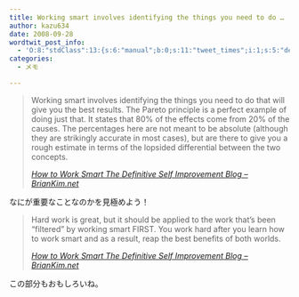 ```yaml
---
title: Working smart involves identifying the things you need to do …
author: kazu634
date: 2008-09-28
wordtwit_post_info:
  - 'O:8:"stdClass":13:{s:6:"manual";b:0;s:11:"tweet_times";i:1;s:5:"delay";i:0;s:7:"enabled";i:1;s:10:"separation";s:2:"60";s:7:"version";s:3:"3.7";s:14:"tweet_template";b:0;s:6:"status";i:2;s:6:"result";a:0:{}s:13:"tweet_counter";i:2;s:13:"tweet_log_ids";a:1:{i:0;i:4309;}s:9:"hash_tags";a:0:{}s:8:"accounts";a:1:{i:0;s:7:"kazu634";}}'
categories:
  - メモ

---
```

<div class="section">
<blockquote title="How to Work Smart  The Definitive Self Improvement Blog - BrianKim.net" cite="http://briankim.net/blog/2008/09/how-to-work-smart/">
<p>
      Working smart involves identifying the things you need to do that will give you the best results. The Pareto principle is a perfect example of doing just that. It states that 80% of the effects come from 20% of the causes. The percentages here are not meant to be absolute (although they are strikingly accurate in most cases), but are there to give you a rough estimate in terms of the lopsided differential between the two concepts.
</p>
    
<p>
<cite><a href="http://briankim.net/blog/2008/09/how-to-work-smart/" onclick="__gaTracker('send', 'event', 'outbound-article', 'http://briankim.net/blog/2008/09/how-to-work-smart/', 'How to Work Smart  The Definitive Self Improvement Blog &#8211; BrianKim.net');" target="_blank">How to Work Smart The Definitive Self Improvement Blog &#8211; BrianKim.net</a></cite>
</p>
</blockquote>
  
<p>
    なにが重要なことなのかを見極めよう！
</p>
  
<blockquote title="How to Work Smart  The Definitive Self Improvement Blog - BrianKim.net" cite="http://briankim.net/blog/2008/09/how-to-work-smart/">
<p>
      Hard work is great, but it should be applied to the work that’s been “filtered” by working smart FIRST. You work hard after you learn how to work smart and as a result, reap the best benefits of both worlds.
</p>
    
<p>
<cite><a href="http://briankim.net/blog/2008/09/how-to-work-smart/" onclick="__gaTracker('send', 'event', 'outbound-article', 'http://briankim.net/blog/2008/09/how-to-work-smart/', 'How to Work Smart  The Definitive Self Improvement Blog &#8211; BrianKim.net');" target="_blank">How to Work Smart The Definitive Self Improvement Blog &#8211; BrianKim.net</a></cite>
</p>
</blockquote>
  
<p>
    この部分もおもしろいね。
</p>
</div>
